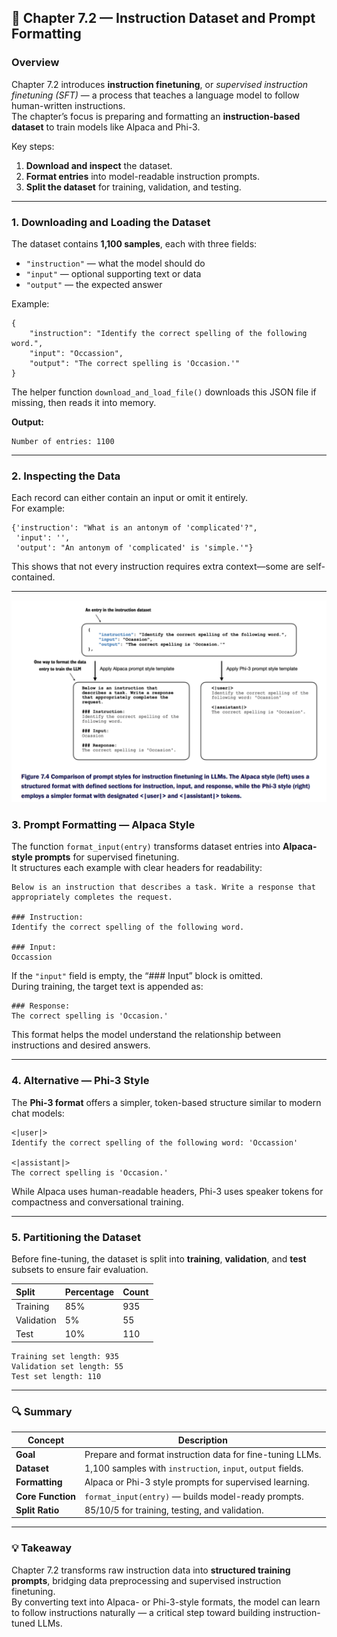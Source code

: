 ## 🧩 Chapter 7.2 — Instruction Dataset and Prompt Formatting

### Overview
Chapter 7.2 introduces **instruction finetuning**, or *supervised instruction finetuning (SFT)* — a process that teaches a language model to follow human-written instructions.  
The chapter’s focus is preparing and formatting an **instruction-based dataset** to train models like Alpaca and Phi-3.  

Key steps:
1. **Download and inspect** the dataset.  
2. **Format entries** into model-readable instruction prompts.  
3. **Split the dataset** for training, validation, and testing.  

---

### 1. Downloading and Loading the Dataset

The dataset contains **1,100 samples**, each with three fields:
- `"instruction"` — what the model should do  
- `"input"` — optional supporting text or data  
- `"output"` — the expected answer  

Example:
```
{
    "instruction": "Identify the correct spelling of the following word.",
    "input": "Occassion",
    "output": "The correct spelling is 'Occasion.'"
}
```

The helper function `download_and_load_file()` downloads this JSON file if missing, then reads it into memory.

**Output:**
```
Number of entries: 1100
```

---

### 2. Inspecting the Data

Each record can either contain an input or omit it entirely.  
For example:

```
{'instruction': "What is an antonym of 'complicated'?",
 'input': '',
 'output': "An antonym of 'complicated' is 'simple.'"}
```

This shows that not every instruction requires extra context—some are self-contained.

---

![Figure 7.4 — Comparison of Alpaca vs Phi-3 prompt styles](./Screenshot_20251024_004912.png)
### 3. Prompt Formatting — Alpaca Style

The function `format_input(entry)` transforms dataset entries into **Alpaca-style prompts** for supervised finetuning.  
It structures each example with clear headers for readability:

```
Below is an instruction that describes a task. Write a response that appropriately completes the request.

### Instruction:
Identify the correct spelling of the following word.

### Input:
Occassion
```

If the `"input"` field is empty, the “### Input” block is omitted.  
During training, the target text is appended as:

```
### Response:
The correct spelling is 'Occasion.'
```

This format helps the model understand the relationship between instructions and desired answers.

---

### 4. Alternative — Phi-3 Style

The **Phi-3 format** offers a simpler, token-based structure similar to modern chat models:

```
<|user|>
Identify the correct spelling of the following word: 'Occassion'

<|assistant|>
The correct spelling is 'Occasion.'
```

While Alpaca uses human-readable headers, Phi-3 uses speaker tokens for compactness and conversational training.

---

### 5. Partitioning the Dataset

Before fine-tuning, the dataset is split into **training**, **validation**, and **test** subsets to ensure fair evaluation.

| Split | Percentage | Count |
|:------|:------------|:------|
| Training | 85% | 935 |
| Validation | 5% | 55 |
| Test | 10% | 110 |

```
Training set length: 935  
Validation set length: 55  
Test set length: 110
```

---

### 🔍 Summary

| Concept | Description |
|----------|--------------|
| **Goal** | Prepare and format instruction data for fine-tuning LLMs. |
| **Dataset** | 1,100 samples with `instruction`, `input`, `output` fields. |
| **Formatting** | Alpaca or Phi-3 style prompts for supervised learning. |
| **Core Function** | `format_input(entry)` — builds model-ready prompts. |
| **Split Ratio** | 85/10/5 for training, testing, and validation. |

---

### 💡 Takeaway
Chapter 7.2 transforms raw instruction data into **structured training prompts**, bridging data preprocessing and supervised instruction finetuning.  
By converting text into Alpaca- or Phi-3-style formats, the model can learn to follow instructions naturally — a critical step toward building instruction-tuned LLMs.
